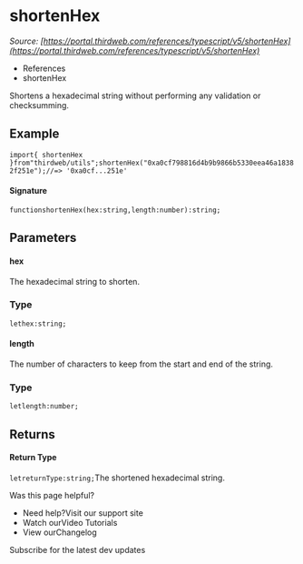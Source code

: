 # shortenHex

*Source: [https://portal.thirdweb.com/references/typescript/v5/shortenHex](https://portal.thirdweb.com/references/typescript/v5/shortenHex)*

* References
* shortenHex

Shortens a hexadecimal string without performing any validation or checksumming.

## Example

`import{ shortenHex }from"thirdweb/utils";shortenHex("0xa0cf798816d4b9b9866b5330eea46a18382f251e");//=> '0xa0cf...251e'`
#### Signature

`functionshortenHex(hex:string,length:number):string;`
## Parameters

#### hex

The hexadecimal string to shorten.

### Type

`lethex:string;`
#### length

The number of characters to keep from the start and end of the string.

### Type

`letlength:number;`
## Returns

#### Return Type

`letreturnType:string;`The shortened hexadecimal string.

Was this page helpful?

* Need help?Visit our support site
* Watch ourVideo Tutorials
* View ourChangelog

Subscribe for the latest dev updates

